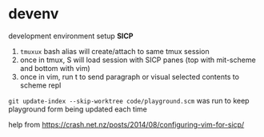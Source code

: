 devenv
======

development environment setup **SICP**

1) ```tmuxux``` bash alias will create/attach to same tmux session
2) once in tmux, <C-b>S will load session with SICP panes (top with mit-scheme and bottom with vim)
3) once in vim, run <leader>t to send paragraph or visual selected contents to scheme repl

```git update-index --skip-worktree code/playground.scm``` was run to keep playground form being updated each time

help from https://crash.net.nz/posts/2014/08/configuring-vim-for-sicp/
